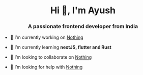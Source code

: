 <h1 align="center">Hi 👋, I'm Ayush</h1>
<h3 align="center">A passionate frontend developer from India</h3>

- 🔭 I’m currently working on [Nothing](https://ko-fi.com/ayushedith)

- 🌱 I’m currently learning **nextJS, flutter and Rust**

- 👯 I’m looking to collaborate on [Nothing](https://ko-fi.com/ayushedith)

- 🤝 I’m looking for help with [Nothing](https://ko-fi.com/ayushedith)

